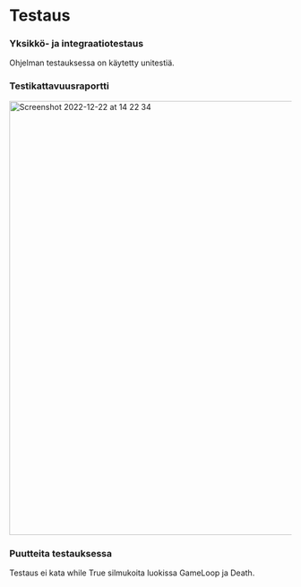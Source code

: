 # Testaus
### Yksikkö- ja integraatiotestaus
Ohjelman testauksessa on käytetty unitestiä.
### Testikattavuusraportti
<img width="776" alt="Screenshot 2022-12-22 at 14 22 34" src="https://user-images.githubusercontent.com/101987621/209134068-b74d392e-df18-4464-b028-dd84fc82063b.png">

### Puutteita testauksessa
Testaus ei kata while True silmukoita luokissa GameLoop ja Death.

